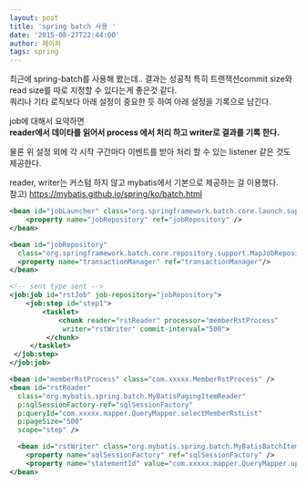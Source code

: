 ```yaml
---
layout: post
title: 'spring batch 사용 '
date: '2015-08-27T22:44:00'
author: 페이퍼
tags: spring
---
```


최근에 spring-batch를 사용해 봤는데.. 결과는 성공적 특히 트랜잭션commit size와 read size를 따로 지정할 수 있다는게 좋은것 같다.  
쿼리나 기타 로직보다 아래 설정이 중요한 듯 하여 아래 설정을 기록으로 남긴다.

job에 대해서 요약하면  
**reader에서 데이타를 읽어서 process 에서 처리 하고 writer로 결과를 기록 한다.**

물론 위 설정 외에 각 시작 구간마다 이벤트를 받아 처리 할 수 있는 listener 같은 것도 제공한다.

reader, writer는 커스텀 하지 않고 mybatis에서 기본으로 제공하는 걸 이용했다.  
참고) https://mybatis.github.io/spring/ko/batch.html


```xml
<bean id="jobLauncher" class="org.springframework.batch.core.launch.support.SimpleJobLauncher">
    <property name="jobRepository" ref="jobRepository" />
</bean>

<bean id="jobRepository"
  class="org.springframework.batch.core.repository.support.MapJobRepositoryFactoryBean">
  <property name="transactionManager" ref="transactionManager"/>
</bean>

<!-- sent type sent -->
<job:job id="rstJob" job-repository="jobRepository">
    <job:step id="step1">
        <tasklet>
            <chunk reader="rstReader" processor="memberRstProcess"
             writer="rstWriter" commit-interval="500">
         </chunk>
     </tasklet>
 </job:step>
</job:job>

<bean id="memberRstProcess" class="com.xxxxx.MemberRstProcess" />
<bean id="rstReader"
  class="org.mybatis.spring.batch.MyBatisPagingItemReader"
  p:sqlSessionFactory-ref="sqlSessionFactory"
  p:queryId="com.xxxxx.mapper.QueryMapper.selectMemberRstList"
  p:pageSize="500"
  scope="step" />

  <bean id="rstWriter" class="org.mybatis.spring.batch.MyBatisBatchItemWriter">
    <property name="sqlSessionFactory" ref="sqlSessionFactory" />
    <property name="statementId" value="com.xxxxx.mapper.QueryMapper.updateMemberRst" />
</bean>
```



